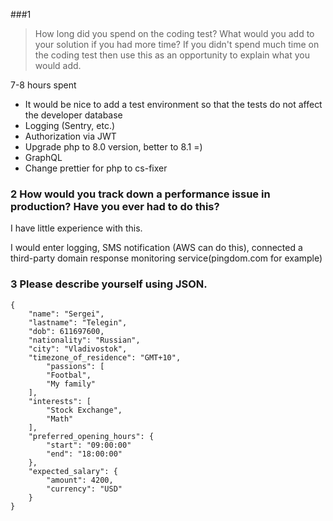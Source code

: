 ###1
> How long did you spend on the coding test? 
> What would you add to your solution if you had more time? 
> If you didn't spend much time on the coding test then use this as an opportunity to explain what you would add.

7-8 hours spent

- It would be nice to add a test environment so that the tests do not affect the developer database
- Logging (Sentry, etc.)
- Authorization via JWT
- Upgrade php to 8.0 version, better to 8.1 =)
- GraphQL
- Change prettier for php to cs-fixer

### 2 How would you track down a performance issue in production? Have you ever had to do this?
I have little experience with this. 

I would enter logging, SMS notification (AWS can do this), connected a third-party domain response monitoring service(pingdom.com for example)

### 3 Please describe yourself using JSON.
```
{
    "name": "Sergei",
    "lastname": "Telegin",
    "dob": 611697600,
    "nationality": "Russian",
    "city": "Vladivostok",
    "timezone_of_residence": "GMT+10",
        "passions": [
        "Footbal",
        "My family"
    ],
    "interests": [
        "Stock Exchange",
        "Math"
    ],
    "preferred_opening_hours": {
        "start": "09:00:00"
        "end": "18:00:00"
    },
    "expected_salary": {
        "amount": 4200,
        "currency": "USD"
    }
}
```
